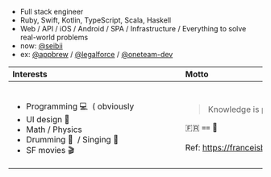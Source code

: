 - Full stack engineer
- Ruby, Swift, Kotlin, TypeScript, Scala, Haskell
- Web / API / iOS / Android / SPA / Infrastructure / Everything to solve real-world problems
- now: [@seibii](https://github.com/seibii)
- ex: [@appbrew](https://github.com/appbrew) / [@legalforce](https://github.com/legalforce) / [@oneteam-dev](https://github.com/oneteam-dev)

| Interests&nbsp;&nbsp;&nbsp;&nbsp;&nbsp;&nbsp;&nbsp;&nbsp;&nbsp;&nbsp;&nbsp;&nbsp;&nbsp;&nbsp;&nbsp;&nbsp;&nbsp;&nbsp;&nbsp;&nbsp;&nbsp;&nbsp;&nbsp;&nbsp;&nbsp;&nbsp;&nbsp;&nbsp;&nbsp;&nbsp;&nbsp;&nbsp;&nbsp;&nbsp;&nbsp;&nbsp;&nbsp;&nbsp;&nbsp;&nbsp;&nbsp;&nbsp;&nbsp;&nbsp;&nbsp;&nbsp;&nbsp;&nbsp;&nbsp;&nbsp;&nbsp;&nbsp;&nbsp;&nbsp;&nbsp;&nbsp;&nbsp;&nbsp;&nbsp;&nbsp;| Motto&nbsp;&nbsp;&nbsp;&nbsp;&nbsp;&nbsp;&nbsp;&nbsp;&nbsp;&nbsp;&nbsp;&nbsp;&nbsp;&nbsp;&nbsp;&nbsp;&nbsp;&nbsp;&nbsp;&nbsp;&nbsp;&nbsp;&nbsp;&nbsp;&nbsp;&nbsp;&nbsp;&nbsp;&nbsp;&nbsp;&nbsp;&nbsp;&nbsp;&nbsp;&nbsp;&nbsp;&nbsp;&nbsp;&nbsp;&nbsp;&nbsp;&nbsp;&nbsp;&nbsp;&nbsp;&nbsp;&nbsp;&nbsp;&nbsp;&nbsp;&nbsp;&nbsp;&nbsp;&nbsp;&nbsp;&nbsp;&nbsp;&nbsp;&nbsp;&nbsp;&nbsp;&nbsp;&nbsp;&nbsp;&nbsp;&nbsp;&nbsp;&nbsp;&nbsp;&nbsp; | Links&nbsp;&nbsp;&nbsp;&nbsp;&nbsp;&nbsp;&nbsp;&nbsp;&nbsp;&nbsp;&nbsp;&nbsp;&nbsp;&nbsp;&nbsp;&nbsp;&nbsp;&nbsp;&nbsp;&nbsp;&nbsp;&nbsp;&nbsp;&nbsp;&nbsp;&nbsp;&nbsp;&nbsp;&nbsp;&nbsp;&nbsp;&nbsp;&nbsp;&nbsp;&nbsp;&nbsp;&nbsp;&nbsp;&nbsp;&nbsp;&nbsp;&nbsp;&nbsp;&nbsp;&nbsp; |
|:--------- |:----- |:----- |
| <br><ul><li>Programming :computer: &nbsp;( obviously</li><li>UI design :art:</li><li>Math / Physics</li><li>Drumming :drum: &nbsp;/ Singing :microphone:</li><li>SF movies :clapper:</li></ul> | <blockquote>Knowledge is power, France is Bacon</blockquote>:fr: `==` :bacon:<br><br>Ref: https://franceisbacon.com | <br><ul><li>[blog](https://blog.unhappychoice.com)</li><li>[RubyGems.org](https://rubygems.org/profiles/unhappychoice)</li><li>[npm](https://www.npmjs.com/~unhappychoice)</li><li>[Linkedin](https://www.linkedin.com/in/裕史-上木-4a17a5101)</li><li>[Twitter](https://twitter.com/unhappychoice_e)</li></ul>|
